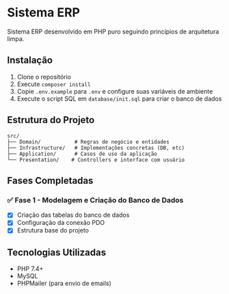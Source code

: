 # Sistema ERP

Sistema ERP desenvolvido em PHP puro seguindo princípios de arquitetura limpa.

## Instalação

1. Clone o repositório
2. Execute `composer install`
3. Copie `.env.example` para `.env` e configure suas variáveis de ambiente
4. Execute o script SQL em `database/init.sql` para criar o banco de dados

## Estrutura do Projeto

```
src/
├── Domain/           # Regras de negócio e entidades
├── Infrastructure/   # Implementações concretas (DB, etc)
├── Application/      # Casos de uso da aplicação
└── Presentation/    # Controllers e interface com usuário
```

## Fases Completadas

### ✅ Fase 1 - Modelagem e Criação do Banco de Dados
- [x] Criação das tabelas do banco de dados
- [x] Configuração da conexão PDO
- [x] Estrutura base do projeto

## Tecnologias Utilizadas
- PHP 7.4+
- MySQL
- PHPMailer (para envio de emails) 